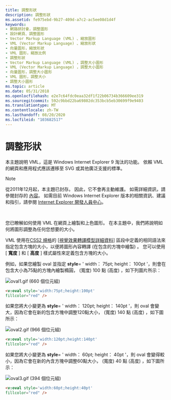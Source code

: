 ```yaml
---
title: 調整形狀
description: 調整形狀
ms.assetid: fe975ebd-9b27-409d-a7c2-ac5ee08d1d4f
keywords:
- 網路研討會，調整圖形
- 設計網頁、調整圖形
- Vector Markup Language (VML) 、縮放圖形
- VML (Vector Markup Language) 、縮放形狀
- 向量圖形，縮放形狀
- VML 圖形，縮放比例
- 調整形狀
- Vector Markup Language (VML) ，調整大小圖形
- VML (Vector Markup Language) ，調整大小圖形
- 向量圖形，調整大小圖形
- VML 圖形，調整大小
- 調整大小圖形
ms.topic: article
ms.date: 05/31/2018
ms.openlocfilehash: e2e7c64fdc0eaa32df1f22b06734b366609ee319
ms.sourcegitcommit: 592c9bbd22ba69802dc353bcb5eb30699f9e9403
ms.translationtype: MT
ms.contentlocale: zh-TW
ms.lasthandoff: 08/20/2020
ms.locfileid: "103682517"
---
```

# <a name="scaling-shapes"></a>調整形狀

本主題說明 VML，這是 Windows Internet Explorer 9 淘汰的功能。 依賴 VML 的網頁和應用程式應該遷移至 SVG 或其他廣泛支援的標準。

> [!Note]  
> 從2011年12月起，本主題已封存。 因此，它不會再主動維護。 如需詳細資訊，請參閱封存的 [內容](/previous-versions/windows/internet-explorer/ie-developer/)。 如需目前 Windows Internet Explorer 版本的相關資訊、建議和指引，請參閱 [Internet Explorer 開發人員中心](https://msdn.microsoft.com/ie/)。

 

您已瞭解如何使用 VML 在網頁上繪製和上色圖形。 在本主題中，我們將說明如何將圖形調整為任何您想要的大小。

VML 使用在[CSS2 規格](https://www.w3.org/TR/PR-CSS2/)的 [[視覺效果轉譯模型詳細資料](https://www.w3.org/TR/PR-CSS2/visudet.mdl)] 區段中定義的相同語法來指定包含方塊的大小，以便將圖形內容轉譯 (在包含的方塊中繪製) 。 您可以使用 [ **寬度** ] 和 [ **高度** ] 樣式屬性來定義包含方塊的大小。

例如，如果您繪製 oval 並指定 **style**= ' width： 75pt; height： 100pt '，則會在包含大小為75點的方塊內繪製橢圓， (寬度) 100 點 (高度) ，如下列圖片所示：

![oval1.gif (660 個位元組) ](images/oval1.gif)


```HTML
<v:oval style='width:75pt;height:100pt'
fillcolor="red" />
```





如果您將大小變更為 **style**= ' width： 120pt; height： 140pt '，則 oval 會變大，因為它會在新的包含方塊中調整120點大小， (寬度) 140 點 (高度) ，如下圖所示：

![oval2.gif (966 個位元組) ](images/oval2.gif)


```HTML
<v:oval style='width:120pt;height:140pt'
fillcolor="red" />
```





如果您將大小變更為 **style**= ' width： 60pt; height： 40pt '，則 oval 會變得較小，因為它會在新的內含方塊中調整60點大小， (寬度) 40 點 (高度) ，如下圖所示：

![oval3.gif (394 個位元組) ](images/oval3.gif)


```HTML
<v:oval style='width:60pt;height:40pt'
fillcolor="red" />
```





 

 